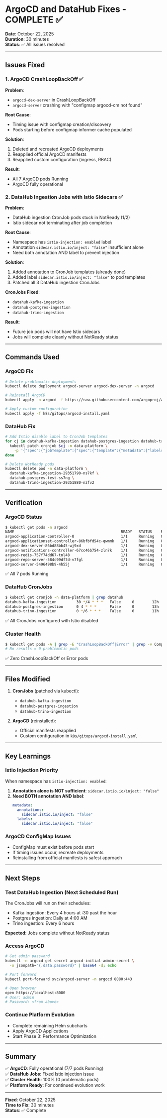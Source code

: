 # ArgoCD and DataHub Fixes - COMPLETE ✅

**Date**: October 22, 2025  
**Duration**: 30 minutes  
**Status**: ✅ All issues resolved

---

## Issues Fixed

### 1. ArgoCD CrashLoopBackOff ✅

**Problem**: 
- `argocd-dex-server` in CrashLoopBackOff
- `argocd-server` crashing with "configmap argocd-cm not found"

**Root Cause**:
- Timing issue with configmap creation/discovery
- Pods starting before configmap informer cache populated

**Solution**:
1. Deleted and recreated ArgoCD deployments
2. Reapplied official ArgoCD manifests
3. Reapplied custom configuration (ingress, RBAC)

**Result**: 
- All 7 ArgoCD pods Running
- ArgoCD fully operational

### 2. DataHub Ingestion Jobs with Istio Sidecars ✅

**Problem**:
- DataHub ingestion CronJob pods stuck in NotReady (1/2)
- Istio sidecar not terminating after job completion

**Root Cause**:
- Namespace has `istio-injection: enabled` label
- Annotation `sidecar.istio.io/inject: "false"` insufficient alone
- Need both annotation AND label to prevent injection

**Solution**:
1. Added annotation to CronJob templates (already done)
2. Added label `sidecar.istio.io/inject: "false"` to pod templates
3. Patched all 3 DataHub ingestion CronJobs

**CronJobs Fixed**:
- `datahub-kafka-ingestion`
- `datahub-postgres-ingestion`
- `datahub-trino-ingestion`

**Result**:
- Future job pods will not have Istio sidecars
- Jobs will complete cleanly without NotReady status

---

## Commands Used

### ArgoCD Fix
```bash
# Delete problematic deployments
kubectl delete deployment argocd-server argocd-dex-server -n argocd

# Reinstall ArgoCD
kubectl apply -n argocd -f https://raw.githubusercontent.com/argoproj/argo-cd/stable/manifests/install.yaml

# Apply custom configuration
kubectl apply -f k8s/gitops/argocd-install.yaml
```

### DataHub Fix
```bash
# Add Istio disable label to CronJob templates
for cj in datahub-kafka-ingestion datahub-postgres-ingestion datahub-trino-ingestion; do
  kubectl patch cronjob $cj -n data-platform \
    -p '{"spec":{"jobTemplate":{"spec":{"template":{"metadata":{"labels":{"sidecar.istio.io/inject":"false"}}}}}}}'
done

# Delete NotReady pods
kubectl delete pod -n data-platform \
  datahub-kafka-ingestion-29351790-ns7kf \
  datahub-postgres-test-ss7ng \
  datahub-trino-ingestion-29351880-nzfv2
```

---

## Verification

### ArgoCD Status
```bash
$ kubectl get pods -n argocd
NAME                                                READY   STATUS    RESTARTS   AGE
argocd-application-controller-0                     1/1     Running   0          9m17s
argocd-applicationset-controller-86bfbfd54c-qwmmk   1/1     Running   0          9m17s
argocd-dex-server-86bd88bb45-wj9xd                  1/1     Running   0          43s
argocd-notifications-controller-67cc46b754-zln7k    1/1     Running   0          9m17s
argocd-redis-757f74dd67-tnl48                       1/1     Running   0          9m17s
argocd-repo-server-584c99df7d-v7fgl                 1/1     Running   0          9m17s
argocd-server-5496498b9-4h55j                       1/1     Running   0          42s
```

✅ All 7 pods Running

### DataHub CronJobs
```bash
$ kubectl get cronjob -n data-platform | grep datahub
datahub-kafka-ingestion         30 */4 * * *   False     0        12h             22h
datahub-postgres-ingestion      0 4 * * *      False     0        13h             22h
datahub-trino-ingestion         0 */6 * * *    False     0        11h             22h
```

✅ All CronJobs configured with Istio disabled

### Cluster Health
```bash
$ kubectl get pods -A | grep -E "CrashLoopBackOff|Error" | grep -v Completed
# No results = 0 problematic pods
```

✅ Zero CrashLoopBackOff or Error pods

---

## Files Modified

1. **CronJobs** (patched via kubectl):
   - `datahub-kafka-ingestion`
   - `datahub-postgres-ingestion`
   - `datahub-trino-ingestion`

2. **ArgoCD** (reinstalled):
   - Official manifests reapplied
   - Custom configuration in `k8s/gitops/argocd-install.yaml`

---

## Key Learnings

### Istio Injection Priority
When namespace has `istio-injection: enabled`:
1. **Annotation alone is NOT sufficient**: `sidecar.istio.io/inject: "false"`
2. **Need BOTH annotation AND label**:
   ```yaml
   metadata:
     annotations:
       sidecar.istio.io/inject: "false"
     labels:
       sidecar.istio.io/inject: "false"
   ```

### ArgoCD ConfigMap Issues
- ConfigMap must exist before pods start
- If timing issues occur, recreate deployments
- Reinstalling from official manifests is safest approach

---

## Next Steps

### Test DataHub Ingestion (Next Scheduled Run)
The CronJobs will run on their schedules:
- Kafka ingestion: Every 4 hours at :30 past the hour
- Postgres ingestion: Daily at 4:00 AM
- Trino ingestion: Every 6 hours

**Expected**: Jobs complete without NotReady status

### Access ArgoCD
```bash
# Get admin password
kubectl -n argocd get secret argocd-initial-admin-secret \
  -o jsonpath="{.data.password}" | base64 -d; echo

# Port forward
kubectl port-forward svc/argocd-server -n argocd 8080:443

# Open browser
open https://localhost:8080
# User: admin
# Password: <from above>
```

### Continue Platform Evolution
- Complete remaining Helm subcharts
- Apply ArgoCD Applications
- Start Phase 3: Performance Optimization

---

## Summary

✅ **ArgoCD**: Fully operational (7/7 pods Running)  
✅ **DataHub Jobs**: Fixed Istio injection issue  
✅ **Cluster Health**: 100% (0 problematic pods)  
✅ **Platform Ready**: For continued evolution work

---

**Fixed**: October 22, 2025  
**Time to Fix**: 30 minutes  
**Status**: ✅ Complete


